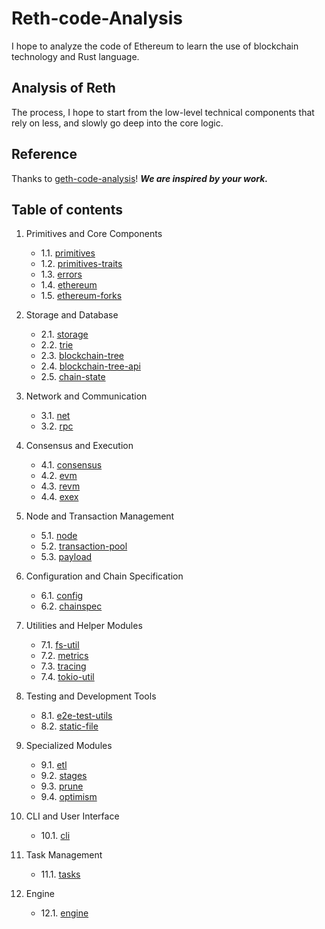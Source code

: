 # Reth-code-Analysis

I hope to analyze the code of Ethereum to learn the use of blockchain technology and Rust language.

## Analysis of Reth

The process, I hope to start from the low-level technical components that rely on less, and slowly go deep into the core logic.

## Reference
Thanks to [geth-code-analysis](https://github.com/agiletechvn/go-ethereum-code-analysis/tree/master)!
***We are inspired by your work.***


## Table of contents

1. Primitives and Core Components
   - 1.1. [primitives](primitives.md)
   - 1.2. [primitives-traits](primitives-traits.md)
   - 1.3. [errors](errors.md)
   - 1.4. [ethereum](ethereum.md)
   - 1.5. [ethereum-forks](ethereum-forks.md)

2. Storage and Database
   - 2.1. [storage](storage.md)
   - 2.2. [trie](trie.md)
   - 2.3. [blockchain-tree](blockchain-tree.md)
   - 2.4. [blockchain-tree-api](blockchain-tree-api.md)
   - 2.5. [chain-state](chain-state.md)

3. Network and Communication
   - 3.1. [net](net.md)
   - 3.2. [rpc](rpc.md)

4. Consensus and Execution
   - 4.1. [consensus](consensus.md)
   - 4.2. [evm](evm.md)
   - 4.3. [revm](revm.md)
   - 4.4. [exex](exex.md)

5. Node and Transaction Management
   - 5.1. [node](node.md)
   - 5.2. [transaction-pool](transaction-pool.md)
   - 5.3. [payload](payload.md)

6. Configuration and Chain Specification
   - 6.1. [config](config.md)
   - 6.2. [chainspec](chainspec.md)

7. Utilities and Helper Modules
   - 7.1. [fs-util](fs-util.md)
   - 7.2. [metrics](metrics.md)
   - 7.3. [tracing](tracing.md)
   - 7.4. [tokio-util](tokio-util.md)

8. Testing and Development Tools
   - 8.1. [e2e-test-utils](e2e-test-utils.md)
   - 8.2. [static-file](static-file.md)

9. Specialized Modules
   - 9.1. [etl](etl.md)
   - 9.2. [stages](stages.md)
   - 9.3. [prune](prune.md)
   - 9.4. [optimism](optimism.md)

10. CLI and User Interface
    - 10.1. [cli](cli.md)

11. Task Management
    - 11.1. [tasks](tasks.md)

12. Engine
    - 12.1. [engine](engine.md)
